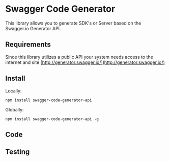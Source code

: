 # Swagger Code Generator
This library allows you to generate SDK's or Server based on the Swagger.io Generator API.

## Requirements
Since this library utilizes a public API your system needs access to the internet and site [http://generator.swagger.io/](http://generator.swagger.io/)

## Install
Locally:
```shell
npm install swagger-code-generator-api
```

Globally:
```shell
npm install swagger-code-generator-api -g
```

## Code

## Testing
